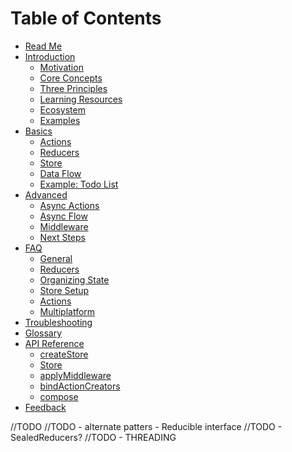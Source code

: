 # Table of Contents

- [Read Me](../README.md)
- [Introduction](introduction/README.md)
  - [Motivation](introduction/Motivation.md)
  - [Core Concepts](introduction/CoreConcepts.md)
  - [Three Principles](introduction/ThreePrinciples.md)
  - [Learning Resources](introduction/LearningResources.md)
  - [Ecosystem](introduction/Ecosystem.md)
  - [Examples](introduction/Examples.md)
- [Basics](basics/README.md)
  - [Actions](basics/Actions.md)
  - [Reducers](basics/Reducers.md)
  - [Store](basics/Store.md)
  - [Data Flow](basics/DataFlow.md)
  - [Example: Todo List](basics/ExampleTodoList.md)
- [Advanced](advanced/README.md)
  - [Async Actions](advanced/AsyncActions.md)
  - [Async Flow](advanced/AsyncFlow.md)
  - [Middleware](advanced/Middleware.md)
  - [Next Steps](advanced/NextSteps.md)
- [FAQ](FAQ.md)
  - [General](faq/General.md)
  - [Reducers](faq/Reducers.md)
  - [Organizing State](faq/OrganizingState.md)
  - [Store Setup](faq/StoreSetup.md)
  - [Actions](faq/Actions.md)
  - [Multiplatform](faq/Multiplatform.md)
- [Troubleshooting](Troubleshooting.md)
- [Glossary](Glossary.md)
- [API Reference](api/README.md)
  - [createStore](api/createStore.md)
  - [Store](api/Store.md)
  - [applyMiddleware](api/applyMiddleware.md)
  - [bindActionCreators](api/bindActionCreators.md)
  - [compose](api/compose.md)
- [Feedback](Feedback.md)

//TODO
//TODO - alternate patters - Reducible interface
//TODO - SealedReducers?
//TODO - THREADING
